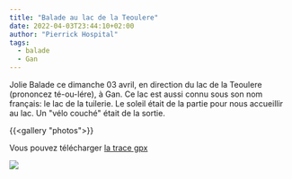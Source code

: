 ```yaml
---
title: "Balade au lac de la Teoulere"
date: 2022-04-03T23:44:10+02:00
author: "Pierrick Hospital"
tags:
  - balade
  - Gan
---
```


Jolie Balade ce dimanche 03 avril, en direction du lac de la Teoulere (prononcez té-ou-lére), à Gan. Ce lac est aussi connu sous son nom français: le lac de la tuilerie. Le soleil était de la partie pour nous accueillir au lac. Un "vélo couché" était de la sortie.

<!--more-->

{{<gallery "photos">}}

Vous pouvez télécharger [la trace gpx](2022-04-03_balade.gpx)

![](itineraire.jpg)
